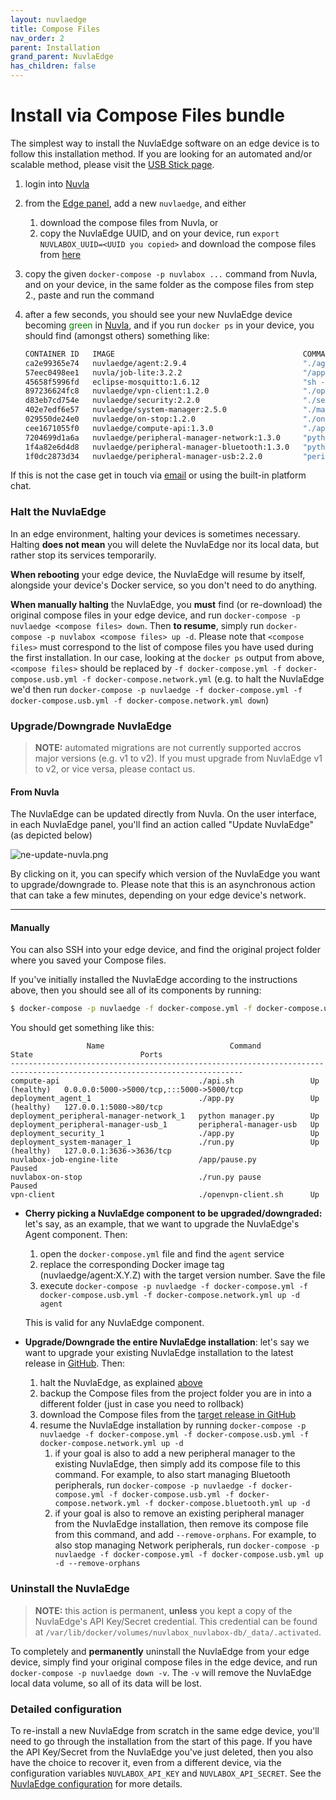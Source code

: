 ```yaml
---
layout: nuvlaedge
title: Compose Files
nav_order: 2
parent: Installation
grand_parent: NuvlaEdge
has_children: false
---
```


# Install via Compose Files bundle

The simplest way to install the NuvlaEdge software on an edge device is to follow this installation method.  If you are looking for an automated and/or scalable method, please visit the [USB Stick page](/nuvlaedge/installation/install-with-usb-stick).

1. login into [Nuvla](https://nuvla.io)
2. from the [Edge panel](https://nuvla.io/ui/edges), add a new `nuvlaedge`, and either
    1. download the compose files from Nuvla, or
    2. copy the NuvlaEdge UUID, and on your device, run `export NUVLABOX_UUID=<UUID you copied>` and download the compose files from [here](https://github.com/nuvlaedge/deployment/releases)
3. copy the given `docker-compose -p nuvlabox ...` command from Nuvla, and on your device, in the same folder as the compose files from step 2., paste and run the command
4. after a few seconds, you should see your new NuvlaEdge device becoming <span style="color:green">green</span> in [Nuvla](https://nuvla.io/ui/edges), and if you run `docker ps` in your device, you should find (amongst others) something like:

   ```bash
   CONTAINER ID   IMAGE                                          COMMAND                  CREATED        STATUS                  PORTS                                       NAMES
   ca2e99365e74   nuvlaedge/agent:2.9.4                          "./agent_main.py"        1 hours ago    Up 1 hour (healthy)     127.0.0.1:5080->80/tcp                      nuvlaedge_agent_1
   57eec0498ee1   nuvla/job-lite:3.2.2                           "/app/pause.py"          1 hours ago    Up 1 hour (Paused)                                                  nuvlaedge-job-engine-lite
   45658f5996fd   eclipse-mosquitto:1.6.12                       "sh -c 'sleep 10 && …"   1 hours ago    Up 1 hour               1883/tcp                                    data-gateway.1.x9k0ap8usf0uvpbv4qqhef9fi
   897236624fc8   nuvlaedge/vpn-client:1.2.0                     "./openvpn-client.sh"    1 hours ago    Up 1 hour                                                           vpn-client
   d83eb7cd754e   nuvlaedge/security:2.2.0                       "./security-entrypoi…"   1 hours ago    Up 1 hour                                                           nuvlaedge_security_1
   402e7edf6e57   nuvlaedge/system-manager:2.5.0                 "./manager_main.py"      1 hours ago    Up 1 hour (healthy)     127.0.0.1:3636->3636/tcp                    nuvlaedge_system-manager_1
   029550de24e0   nuvlaedge/on-stop:1.2.0                        "./on_stop_main.py p…"   1 hours ago    Up 1 hour (Paused)                                                  nuvlaedge-on-stop
   cee1671055f0   nuvlaedge/compute-api:1.3.0                    "./api.sh"               1 hours ago    Up 1 hour (healthy)     0.0.0.0:5000->5000/tcp, :::5000->5000/tcp   compute-api
   7204699d1a6a   nuvlaedge/peripheral-manager-network:1.3.0     "python network_mana…"   1 hours ago    Up 1 hour                                                           nuvlaedge_peripheral-manager-network_1
   1f4a82e6d4d8   nuvlaedge/peripheral-manager-bluetooth:1.3.0   "python -u bluetooth…"   1 hours ago    Up 1 hour                                                           nuvlaedge_peripheral-manager-bluetooth_1
   1f0dc2873d34   nuvlaedge/peripheral-manager-usb:2.2.0         "peripheral-manager-…"   1 hours ago    Up 1 hour                                                           nuvlaedge_peripheral-manager-usb_1
   ```

If this is not the case get in touch via [email](mailto:support@sixsq.com) or using the built-in platform chat.

### Halt the NuvlaEdge

In an edge environment, halting your devices is sometimes necessary. Halting **does not mean** you will delete the NuvlaEdge nor its local data, but rather stop its services temporarily.

**When rebooting** your edge device, the NuvlaEdge will resume by itself, alongside your device's Docker service, so you don't need to do anything.

**When manually halting** the NuvlaEdge, you **must** find (or re-download) the original compose files in your edge device, and run `docker-compose -p nuvlaedge <compose files> down`. Then **to resume**, simply run `docker-compose -p nuvlabox <compose files> up -d`. Please note that `<compose files>` must correspond to the list of compose files you have used during the first installation. In our case, looking at the `docker ps` output from above, `<compose files>` should be replaced by `-f docker-compose.yml -f docker-compose.usb.yml -f docker-compose.network.yml` (e.g. to halt the NuvlaEdge we'd then run `docker-compose -p nuvlaedge -f docker-compose.yml -f docker-compose.usb.yml -f docker-compose.network.yml down`)


### Upgrade/Downgrade NuvlaEdge

> **NOTE:** automated migrations are not currently supported accros major versions (e.g. v1 to v2). If you must upgrade from NuvlaEdge v1 to v2, or vice versa, please contact us.

#### From Nuvla

The NuvlaEdge can be updated directly from Nuvla. On the user interface, in each NuvlaEdge panel, you'll find an action called "Update NuvlaEdge" (as depicted below)

![ne-update-nuvla.png](/assets/img/ne-update-nuvla.png)

By clicking on it, you can specify which version of the NuvlaEdge you want to upgrade/downgrade to. Please note that this is an asynchronous action that can take a few minutes, depending on your edge device's network.

---

#### Manually

You can also SSH into your edge device, and find the original project folder where you saved your Compose files.

If you've initially installed the NuvlaEdge according to the instructions above, then you should see all of its components by running:

```bash
$ docker-compose -p nuvlaedge -f docker-compose.yml -f docker-compose.usb.yml -f docker-compose.network.yml ps
```

You should get something like this:

```
                 Name                            Command              State                        Ports                  
--------------------------------------------------------------------------------------------------------------------------
compute-api                               ./api.sh                 Up (healthy)   0.0.0.0:5000->5000/tcp,:::5000->5000/tcp
deployment_agent_1                        ./app.py                 Up (healthy)   127.0.0.1:5080->80/tcp                  
deployment_peripheral-manager-network_1   python manager.py        Up                                                     
deployment_peripheral-manager-usb_1       peripheral-manager-usb   Up                                                     
deployment_security_1                     ./app.py                 Up                                                     
deployment_system-manager_1               ./run.py                 Up (healthy)   127.0.0.1:3636->3636/tcp                
nuvlabox-job-engine-lite                  /app/pause.py            Paused                                                 
nuvlabox-on-stop                          ./run.py pause           Paused                                                 
vpn-client                                ./openvpn-client.sh      Up       
```

- **Cherry picking a NuvlaEdge component to be upgraded/downgraded:** let's say, as an example, that we want to upgrade the NuvlaEdge's Agent component. Then:
    1. open the `docker-compose.yml` file and find the `agent` service
    2. replace the corresponding Docker image tag (nuvlaedge/agent:X.Y.Z) with the target version number. Save the file
    4. execute `docker-compose -p nuvlaedge -f docker-compose.yml -f docker-compose.usb.yml -f docker-compose.network.yml up -d agent`

  This is valid for any NuvlaEdge component.

- **Upgrade/Downgrade the entire NuvlaEdge installation**: let's say we want to upgrade your existing NuvlaEdge installation to the latest release in [GitHub](https://github.com/nuvlaedge/deployment/releases). Then:
    1. halt the NuvlaEdge, as explained [above](#halt-the-nuvlaedge)
    2. backup the Compose files from the project folder you are in into a different folder (just in case you need to rollback)
    3. download the Compose files from the [target release in GitHub](https://github.com/nuvlaedge/deployment/releases)
    4. resume the NuvlaEdge installation by running `docker-compose -p nuvlaedge -f docker-compose.yml -f docker-compose.usb.yml -f docker-compose.network.yml up -d`
       1. if your goal is also to add a new peripheral manager to the existing NuvlaEdge, then simply add its compose file to this command. For example, to also start managing Bluetooth peripherals, run `docker-compose -p nuvlaedge -f docker-compose.yml -f docker-compose.usb.yml -f docker-compose.network.yml -f docker-compose.bluetooth.yml up -d`
       2. if your goal is also to remove an existing peripheral manager from the NuvlaEdge installation, then remove its compose file from this command, and add `--remove-orphans`. For example, to also stop managing Network peripherals, run `docker-compose -p nuvlaedge -f docker-compose.yml -f docker-compose.usb.yml up -d --remove-orphans`
       

### Uninstall the NuvlaEdge

> **NOTE:** this action is permanent, **unless** you kept a copy of the NuvlaEdge's API Key/Secret credential. This credential can be found at `/var/lib/docker/volumes/nuvlabox_nuvlabox-db/_data/.activated`. 

To completely and **permanently** uninstall the NuvlaEdge from your edge device, simply find your original compose files in the edge device, and run `docker-compose -p nuvlaedge down -v`. The `-v` will remove the NuvlaEdge local data volume, so all of its data will be lost.

### Detailed configuration

To re-install a new NuvlaEdge from scratch in the same edge device, you'll need to go through the installation from the start of this page. If you have the API Key/Secret from the NuvlaEdge you've just deleted, then you also have the choice to recover it, even from a different device, via the configuration variables `NUVLABOX_API_KEY` and `NUVLABOX_API_SECRET`. See the [NuvlaEdge configuration](/nuvlaedge/configuration/) for more details.
